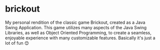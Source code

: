 # brickout
My personal rendition of the classic game Brickout, created as a Java Swing Application. This game utilizes many aspects of the Java Swing Libraries, as well as Object Oriented Programming, to create a seamless, enjoyable experience with many customizable features. Basically it's just a lot of fun 😊 
